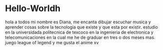 # Hello-Worldh
hola a todos mi nombre es Diana, me encanta dibujar escuchar musica y aprender cosas sobre la tecnologia que existe y que esta por existir. estudio en la universidada politecnica de texcoco en la ingenieria de electronica y telecomunicaciones en la cual me he de graduar en tres o dos meses mas. juego league of legend y me gusta el anime xv
